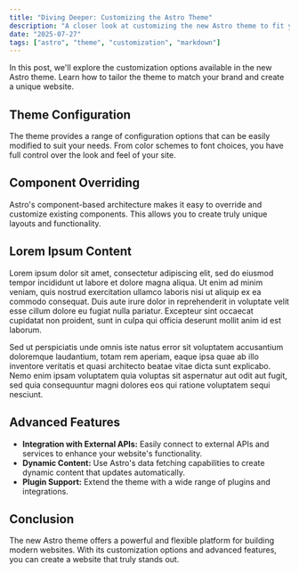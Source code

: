 ```yaml
---
title: "Diving Deeper: Customizing the Astro Theme"
description: "A closer look at customizing the new Astro theme to fit your specific needs."
date: "2025-07-27"
tags: ["astro", "theme", "customization", "markdown"]
---
```


In this post, we'll explore the customization options available in the new Astro theme. Learn how to tailor the theme to match your brand and create a unique website.

## Theme Configuration

The theme provides a range of configuration options that can be easily modified to suit your needs. From color schemes to font choices, you have full control over the look and feel of your site.

## Component Overriding

Astro's component-based architecture makes it easy to override and customize existing components. This allows you to create truly unique layouts and functionality.

## Lorem Ipsum Content

Lorem ipsum dolor sit amet, consectetur adipiscing elit, sed do eiusmod tempor incididunt ut labore et dolore magna aliqua. Ut enim ad minim veniam, quis nostrud exercitation ullamco laboris nisi ut aliquip ex ea commodo consequat. Duis aute irure dolor in reprehenderit in voluptate velit esse cillum dolore eu fugiat nulla pariatur. Excepteur sint occaecat cupidatat non proident, sunt in culpa qui officia deserunt mollit anim id est laborum.

Sed ut perspiciatis unde omnis iste natus error sit voluptatem accusantium doloremque laudantium, totam rem aperiam, eaque ipsa quae ab illo inventore veritatis et quasi architecto beatae vitae dicta sunt explicabo. Nemo enim ipsam voluptatem quia voluptas sit aspernatur aut odit aut fugit, sed quia consequuntur magni dolores eos qui ratione voluptatem sequi nesciunt.

## Advanced Features

- **Integration with External APIs:** Easily connect to external APIs and services to enhance your website's functionality.
- **Dynamic Content:** Use Astro's data fetching capabilities to create dynamic content that updates automatically.
- **Plugin Support:** Extend the theme with a wide range of plugins and integrations.

## Conclusion

The new Astro theme offers a powerful and flexible platform for building modern websites. With its customization options and advanced features, you can create a website that truly stands out.
